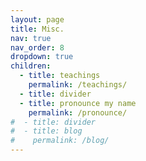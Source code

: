 ```yaml
---
layout: page
title: Misc.
nav: true
nav_order: 8
dropdown: true
children:
  - title: teachings
    permalink: /teachings/
  - title: divider
  - title: pronounce my name
    permalink: /pronounce/
#  - title: divider
#  - title: blog
#    permalink: /blog/
---
```

